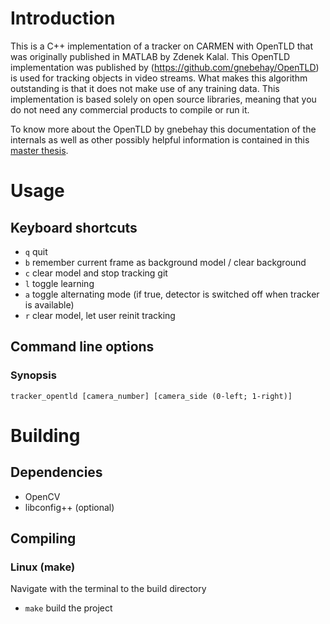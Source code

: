 # Introduction

This is a C++ implementation of a tracker on CARMEN with OpenTLD that was originally published in MATLAB by Zdenek Kalal. This OpenTLD implementation was published by (https://github.com/gnebehay/OpenTLD) is used for tracking objects in video streams. What makes this algorithm outstanding is that it does not make use of any training data. This implementation is based solely on open source libraries, meaning that you do not need any commercial products to compile or run it.

To know more about the OpenTLD by gnebehay this documentation of the internals as well as other possibly helpful information is contained in this [master thesis](https://github.com/downloads/gnebehay/OpenTLD/gnebehay_thesis_msc.pdf).

# Usage
## Keyboard shortcuts

* `q` quit
* `b` remember current frame as background model / clear background
* `c` clear model and stop tracking  git
* `l` toggle learning
* `a` toggle alternating mode (if true, detector is switched off when tracker is available)
* `r` clear model, let user reinit tracking

## Command line options
### Synopsis
`tracker_opentld [camera_number] [camera_side (0-left; 1-right)]`

# Building
## Dependencies
* OpenCV
* libconfig++ (optional)

## Compiling
### Linux (make)
Navigate with the terminal to the build directory
* `make` build the project
